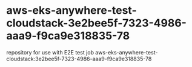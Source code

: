 # aws-eks-anywhere-test-cloudstack-3e2bee5f-7323-4986-aaa9-f9ca9e318835-78
repository for use with E2E test job aws-eks-anywhere-test-cloudstack:3e2bee5f-7323-4986-aaa9-f9ca9e318835-78
